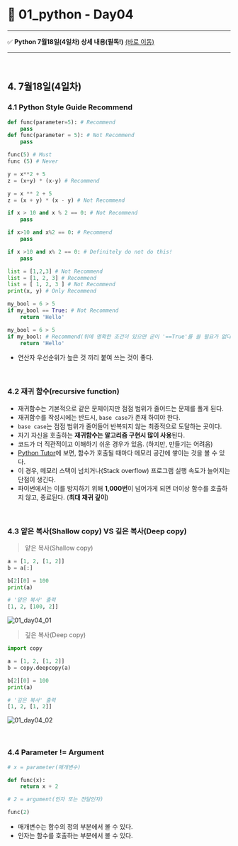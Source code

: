 # :notebook_with_decorative_cover: 01_python - Day04

---

:white_check_mark: **Python 7월18일(4일차) 상세 내용(필독!)** <a href="https://github.com/wally-wally/TIL/blob/master/01_python/python_review/Python%20총정리_3.md">(바로 이동)</a>

---

<br>

## 4. 7월18일(4일차)

### 4.1 Python Style Guide Recommend

```python
def func(parameter=5): # Recommend
    pass
def func(parameter = 5): # Not Recommend
    pass

func(5) # Must
func (5) # Never
```

```python
y = x**2 + 5
z = (x+y) * (x-y) # Recommend

y = x ** 2 + 5
z = (x + y) * (x - y) # Not Recommend
```

```python
if x > 10 and x % 2 == 0: # Not Recommend
    pass

if x>10 and x%2 == 0: # Recommend
    pass

if x >10 and x% 2 == 0: # Definitely do not do this!
    pass
```

```python
list = [1,2,3] # Not Recommend
list = [1, 2, 3] # Recommend
list = [ 1, 2, 3 ] # Not Recommend
print(x, y) # Only Recommend
```

```python
my_bool = 6 > 5
if my_bool == True: # Not Recommend
    return 'Hello'

my_bool = 6 > 5
if my_bool: # Recommend(위에 명확한 조건이 있으면 굳이 '==True'를 쓸 필요가 없다.)
    return 'Hello'
```

- 연산자 우선순위가 높은 것 끼리 붙여 쓰는 것이 좋다.

<br>

### 4.2 재귀 함수(recursive function)

- 재귀함수는 기본적으로 같은 문제이지만 점점 범위가 줄어드는 문제를 풀게 된다.
- 재귀함수를 작성시에는 반드시, `base case`가 존재 하여야 한다.
- `base case`는 점점 범위가 줄어들어 반복되지 않는 최종적으로 도달하는 곳이다.
- 자기 자신을 호출하는 **재귀함수는 알고리즘 구현시 많이 사용**된다.
- 코드가 더 직관적이고 이해하기 쉬운 경우가 있음. (하지만, 만들기는 어려움)
- [Python Tutor](https://goo.gl/k1hQYz)에 보면, 함수가 호출될 때마다 메모리 공간에 쌓이는 것을 볼 수 있다.
- 이 경우, 메모리 스택이 넘치거나(Stack overflow) 프로그램 실행 속도가 늘어지는 단점이 생긴다.
- 파이썬에서는 이를 방지하기 위해 **1,000번**이 넘어가게 되면 더이상 함수를 호출하지 않고, 종료된다. (**최대 재귀 깊이**)

<br>

### 4.3 얕은 복사(Shallow copy) VS 깊은 복사(Deep copy)

> 얕은 복사(Shallow copy)

```python
a = [1, 2, [1, 2]]
b = a[:]

b[2][0] = 100
print(a)
```

```python
# '얕은 복사' 출력
[1, 2, [100, 2]]
```

![01_day04_01](https://user-images.githubusercontent.com/52685250/61459503-cf0ed880-a9a7-11e9-997a-8c2bdf784855.jpg)



> 깊은 복사(Deep copy)

```python
import copy

a = [1, 2, [1, 2]]
b = copy.deepcopy(a)

b[2][0] = 100
print(a)
```

```python
# '깊은 복사' 출력
[1, 2, [1, 2]]
```

![01_day04_02](https://user-images.githubusercontent.com/52685250/61459559-f9609600-a9a7-11e9-9fd4-e6b8ea3fd786.jpg)

<br>

### 4.4 Parameter != Argument

```python
# x = parameter(매개변수)

def func(x):
    return x + 2

# 2 = argument(인자 또는 전달인자)

func(2)
```

- 매개변수는 함수의 정의 부분에서 볼 수 있다.
- 인자는 함수를 호출하는 부분에서 볼 수 있다.
